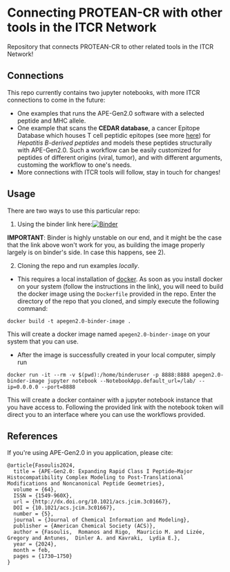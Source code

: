# Connecting PROTEAN-CR with other tools in the ITCR Network

Repository that connects PROTEAN-CR to other related tools in the ITCR Network!

## Connections

This repo currently contains two jupyter notebooks, with more ITCR connections to come in the future:
- One examples that runs the APE-Gen2.0 software with a selected peptide and MHC allele.
- One example that scans the **CEDAR database**, a cancer Epitope Database which houses T cell peptidic epitopes (see more [here](https://cedar.iedb.org/)) for *Hepatitis B-derived peptides* and models these peptides structurally with APE-Gen2.0. Such a workflow can be easily customized for peptides of different origins (viral, tumor), and with different arguments, customing the workflow to one's needs.
- More connections with ITCR tools will follow, stay in touch for changes!

## Usage

There are two ways to use this particular repo:
1) Using the binder link here:[![Binder](https://mybinder.org/badge_logo.svg)](https://mybinder.org/v2/gh/KavrakiLab/protean-cr-connections/HEAD)

**IMPORTANT**: Binder is highly unstable on our end, and it might be the case that the link above won't work for you, as building the image properly largely is on binder's side. In case this happens, see 2). 

2) Cloning the repo and run examples *locally*. 
- This requires a local installation of [docker](https://docs.docker.com/get-docker/). As soon as you install docker on your system (follow the instructions in the link), you will need to build the docker image using the `Dockerfile` provided in the repo. Enter the directory of the repo that you cloned, and simply execute the following command:
```
docker build -t apegen2.0-binder-image .
```
This will create a docker image named `apegen2.0-binder-image` on your system that you can use. 

- After the image is successfully created in your local computer, simply run
```
docker run -it --rm -v $(pwd):/home/binderuser -p 8888:8888 apegen2.0-binder-image jupyter notebook --NotebookApp.default_url=/lab/ --ip=0.0.0.0 --port=8888
```
This will create a docker container with a jupyter notebook instance that you have access to. Following the provided link with the notebook token will direct you to an interface where you can use the workflows provided. 

## References

If you're using APE-Gen2.0 in you application, please cite: 
```
@article{Fasoulis2024,
  title = {APE-Gen2.0: Expanding Rapid Class I Peptide–Major Histocompatibility Complex Modeling to Post-Translational Modifications and Noncanonical Peptide Geometries},
  volume = {64},
  ISSN = {1549-960X},
  url = {http://dx.doi.org/10.1021/acs.jcim.3c01667},
  DOI = {10.1021/acs.jcim.3c01667},
  number = {5},
  journal = {Journal of Chemical Information and Modeling},
  publisher = {American Chemical Society (ACS)},
  author = {Fasoulis,  Romanos and Rigo,  Mauricio M. and Lizée,  Gregory and Antunes,  Dinler A. and Kavraki,  Lydia E.},
  year = {2024},
  month = feb,
  pages = {1730–1750}
}
```
